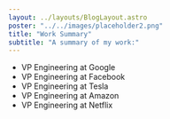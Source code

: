 ```yaml
---
layout: ../layouts/BlogLayout.astro
poster: "../../images/placeholder2.png"
title: "Work Summary"
subtitle: "A summary of my work:"
---
```


- VP Engineering at Google
- VP Engineering at Facebook
- VP Engineering at Tesla
- VP Engineering at Amazon
- VP Engineering at Netflix